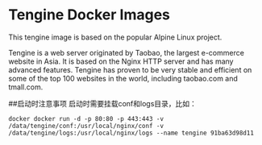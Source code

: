 # Tengine Docker Images

This tengine image is based on the popular Alpine Linux project.

Tengine is a web server originated by Taobao, the largest e-commerce website in Asia. It is based on the Nginx HTTP server and has many advanced features. Tengine has proven to be very stable and efficient on some of the top 100 websites in the world, including taobao.com and tmall.com.

##启动时注意事项
启动时需要挂载conf和logs目录，比如：

```
docker docker run -d -p 80:80 -p 443:443 -v /data/tengine/conf:/usr/local/nginx/conf -v /data/tengine/logs:/usr/local/nginx/logs --name tengine 91ba63d98d11
```


